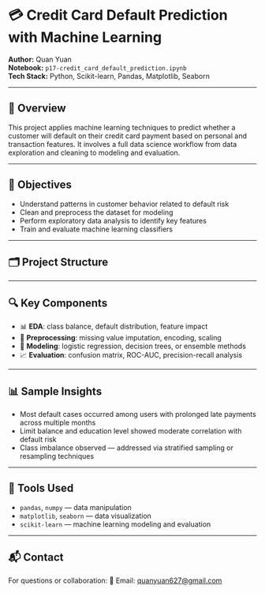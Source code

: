 # 💳 Credit Card Default Prediction with Machine Learning

**Author:** Quan Yuan  
**Notebook:** `p17-credit_card_default_prediction.ipynb`  
**Tech Stack:** Python, Scikit-learn, Pandas, Matplotlib, Seaborn

---

## 📌 Overview

This project applies machine learning techniques to predict whether a customer will default on their credit card payment based on personal and transaction features. It involves a full data science workflow from data exploration and cleaning to modeling and evaluation.

---

## 🎯 Objectives

- Understand patterns in customer behavior related to default risk
- Clean and preprocess the dataset for modeling
- Perform exploratory data analysis to identify key features
- Train and evaluate machine learning classifiers

---

## 🗂️ Project Structure


---

## 🔍 Key Components

- 📊 **EDA**: class balance, default distribution, feature impact
- 🧹 **Preprocessing**: missing value imputation, encoding, scaling
- 🧠 **Modeling**: logistic regression, decision trees, or ensemble methods
- 📈 **Evaluation**: confusion matrix, ROC-AUC, precision-recall analysis

---

## 📊 Sample Insights

- Most default cases occurred among users with prolonged late payments across multiple months  
- Limit balance and education level showed moderate correlation with default risk  
- Class imbalance observed — addressed via stratified sampling or resampling techniques

---

## 🔧 Tools Used

- `pandas`, `numpy` — data manipulation  
- `matplotlib`, `seaborn` — data visualization  
- `scikit-learn` — machine learning modeling and evaluation  

---

## 📬 Contact

For questions or collaboration:
📧 Email: quanyuan627@gmail.com
